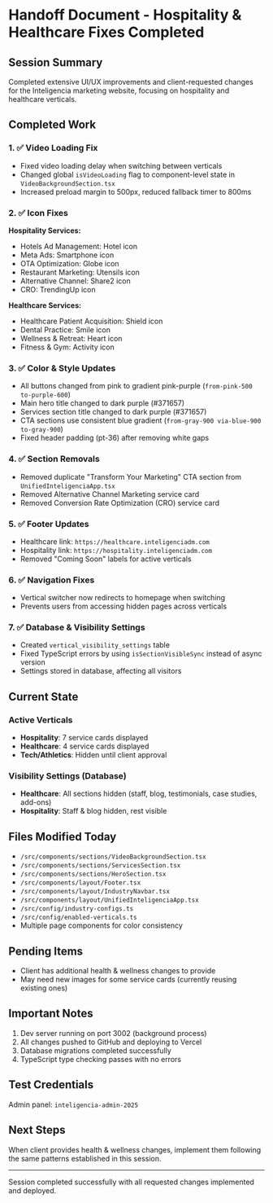 # Handoff Document - Hospitality & Healthcare Fixes Completed

## Session Summary
Completed extensive UI/UX improvements and client-requested changes for the Inteligencia marketing website, focusing on hospitality and healthcare verticals.

## Completed Work

### 1. ✅ Video Loading Fix
- Fixed video loading delay when switching between verticals
- Changed global `isVideoLoading` flag to component-level state in `VideoBackgroundSection.tsx`
- Increased preload margin to 500px, reduced fallback timer to 800ms

### 2. ✅ Icon Fixes
**Hospitality Services:**
- Hotels Ad Management: Hotel icon
- Meta Ads: Smartphone icon  
- OTA Optimization: Globe icon
- Restaurant Marketing: Utensils icon
- Alternative Channel: Share2 icon
- CRO: TrendingUp icon

**Healthcare Services:**
- Healthcare Patient Acquisition: Shield icon
- Dental Practice: Smile icon
- Wellness & Retreat: Heart icon
- Fitness & Gym: Activity icon

### 3. ✅ Color & Style Updates
- All buttons changed from pink to gradient pink-purple (`from-pink-500 to-purple-600`)
- Main hero title changed to dark purple (#371657)
- Services section title changed to dark purple (#371657)
- CTA sections use consistent blue gradient (`from-gray-900 via-blue-900 to-gray-900`)
- Fixed header padding (pt-36) after removing white gaps

### 4. ✅ Section Removals
- Removed duplicate "Transform Your Marketing" CTA section from `UnifiedInteligenciaApp.tsx`
- Removed Alternative Channel Marketing service card
- Removed Conversion Rate Optimization (CRO) service card

### 5. ✅ Footer Updates
- Healthcare link: `https://healthcare.inteligenciadm.com`
- Hospitality link: `https://hospitality.inteligenciadm.com`
- Removed "Coming Soon" labels for active verticals

### 6. ✅ Navigation Fixes
- Vertical switcher now redirects to homepage when switching
- Prevents users from accessing hidden pages across verticals

### 7. ✅ Database & Visibility Settings
- Created `vertical_visibility_settings` table
- Fixed TypeScript errors by using `isSectionVisibleSync` instead of async version
- Settings stored in database, affecting all visitors

## Current State

### Active Verticals
- **Hospitality**: 7 service cards displayed
- **Healthcare**: 4 service cards displayed  
- **Tech/Athletics**: Hidden until client approval

### Visibility Settings (Database)
- **Healthcare**: All sections hidden (staff, blog, testimonials, case studies, add-ons)
- **Hospitality**: Staff & blog hidden, rest visible

## Files Modified Today
- `/src/components/sections/VideoBackgroundSection.tsx`
- `/src/components/sections/ServicesSection.tsx`
- `/src/components/sections/HeroSection.tsx`
- `/src/components/layout/Footer.tsx`
- `/src/components/layout/IndustryNavbar.tsx`
- `/src/components/layout/UnifiedInteligenciaApp.tsx`
- `/src/config/industry-configs.ts`
- `/src/config/enabled-verticals.ts`
- Multiple page components for color consistency

## Pending Items
- Client has additional health & wellness changes to provide
- May need new images for some service cards (currently reusing existing ones)

## Important Notes
1. Dev server running on port 3002 (background process)
2. All changes pushed to GitHub and deploying to Vercel
3. Database migrations completed successfully
4. TypeScript type checking passes with no errors

## Test Credentials
Admin panel: `inteligencia-admin-2025`

## Next Steps
When client provides health & wellness changes, implement them following the same patterns established in this session.

---
Session completed successfully with all requested changes implemented and deployed.